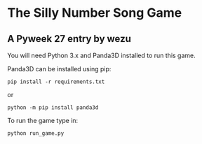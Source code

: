 # The Silly Number Song Game

## A Pyweek 27 entry by wezu

You will need Python 3.x and Panda3D installed to run this game.

Panda3D can be installed using pip:

```
pip install -r requirements.txt
```
or
```
python -m pip install panda3d
```

To run the game type in:

```
python run_game.py
```
